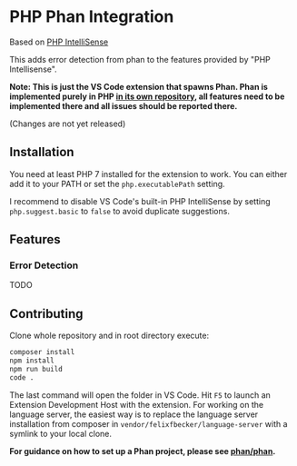 # PHP Phan Integration

Based on [PHP IntelliSense](https://github.com/felixfbecker/vscode-php-intellisense)

This adds error detection from phan to the features provided by "PHP Intellisense".

**Note: This is just the VS Code extension that spawns Phan. Phan is implemented purely in PHP [in its own repository](https://github.com/TysonAndre/phan), all features need to be implemented there and all issues should be reported there.**

(Changes are not yet released)

## Installation

You need at least PHP 7 installed for the extension to work. You can either add it to your PATH or set the `php.executablePath` setting.

I recommend to disable VS Code's built-in PHP IntelliSense by setting `php.suggest.basic` to `false` to avoid duplicate suggestions.

## Features

### Error Detection
TODO

## Contributing

Clone whole repository and in root directory execute:

```bash
composer install
npm install
npm run build
code .
```

The last command will open the folder in VS Code. Hit `F5` to launch an Extension Development Host with the extension.
For working on the language server, the easiest way is to replace the language server installation from composer in `vendor/felixfbecker/language-server` with a symlink to your local clone.

**For guidance on how to set up a Phan project, please see [phan/phan](https://github.com/phan/phan).**
